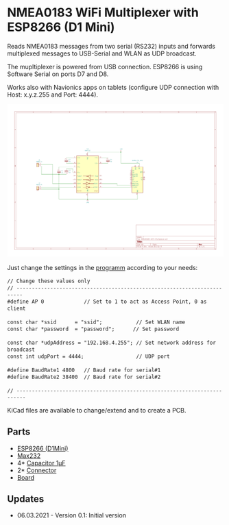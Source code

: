 # NMEA0183 WiFi Multiplexer with ESP8266 (D1 Mini)
Reads NMEA0183 messages from two serial (RS232) inputs and forwards multiplexed messages to USB-Serial and WLAN as UDP broadcast.

The mupltiplexer is powered from USB connection.
ESP8266 is using Software Serial on ports D7 and D8.

Works also with Navionics apps on tablets (configure UDP connection with Host: x.y.z.255 and Port: 4444).

![Schematics](https://github.com/AK-Homberger/NMEA0183-WiFi-Multiplexer/blob/main/NMEA0183-WiFi-Multiplexer.png)

Just change the settings in the [programm](https://github.com/AK-Homberger/NMEA0183-WiFi-Multiplexer/blob/main/NMEA083-WiFi-Multiplexer/NMEA083-WiFi-Multiplexer.ino) according to your needs:

```
// Change these values only
// ------------------------------------------------------------------------
#define AP 0             // Set to 1 to act as Access Point, 0 as client 

const char *ssid      = "ssid";           // Set WLAN name
const char *password  = "password";      // Set password

const char *udpAddress = "192.168.4.255"; // Set network address for broadcast
const int udpPort = 4444;                 // UDP port

#define BaudRate1 4800   // Baud rate for serial#1
#define BaudRate2 38400  // Baud rate for serial#2

// -------------------------------------------------------------------------

```

KiCad files are available to change/extend and to create a PCB.

## Parts

- [ESP8266 (D1Mini)](https://www.reichelt.de/de/en/d1-mini-esp8266-v3-0-d1-mini-p253978.html?&nbc=1)
- [Max232](https://www.reichelt.de/de/en/rs232-driver-dil-16-max-232-cpe-p11216.html?&nbc=1)
- 4* [Capacitor 1µF](https://www.reichelt.de/de/en/tantalum-capacitor-rm-2-5-1-0-f-35-v-tantal-1-0-35-p20330.html?&nbc=1)
- 2* [Connector](https://www.reichelt.de/de/en/2-pin-terminal-strip-spacing-5-08-akl-101-02-p36605.html?&nbc=1)
- [Board](https://www.reichelt.de/de/en/breadboard-laminated-paper-50x100-mm-h25pr050-p8268.html?GROUPID=7785&START=0&OFFSET=16&SID=96Xk5YJngRlij1C8dm7WFa8cc43c9fd0145a715a7ea5bf81fdb75&LANGUAGE=EN&&r=1)

## Updates
- 06.03.2021 - Version 0.1: Initial version
